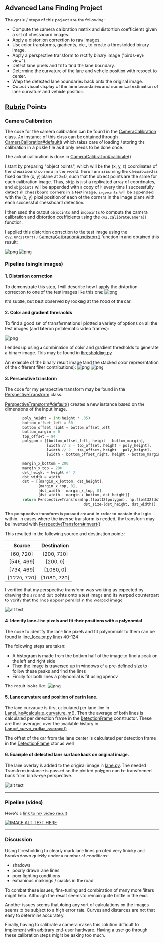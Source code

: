 ## Advanced Lane Finding Project

The goals / steps of this project are the following:

* Compute the camera calibration matrix and distortion coefficients given a set of chessboard images.
* Apply a distortion correction to raw images.
* Use color transforms, gradients, etc., to create a thresholded binary image.
* Apply a perspective transform to rectify binary image ("birds-eye view").
* Detect lane pixels and fit to find the lane boundary.
* Determine the curvature of the lane and vehicle position with respect to center.
* Warp the detected lane boundaries back onto the original image.
* Output visual display of the lane boundaries and numerical estimation of lane curvature and vehicle position.


## [Rubric](https://review.udacity.com/#!/rubrics/571/view) Points

### Camera Calibration

The code for the camera calibration can be found in the [CameraCalibration](camera_calibration.py) class. An instance of this class can be obtained through 
[CameraCalibration#default()](https://github.com/ivovandongen/CarND-Advanced-Lane-Lines/blob/master/camera_calibration.py#L60) which takes care of loading / storing
the calibration in a pickle file as it only needs to be done once.

The actual calibration is done in [CameraCalibration#calibrate()](https://github.com/ivovandongen/CarND-Advanced-Lane-Lines/blob/master/camera_calibration.py#15)

I start by preparing "object points", which will be the (x, y, z) coordinates of the chessboard corners in the world. Here I am assuming the chessboard is fixed on the (x, y) plane at z=0, 
such that the object points are the same for each calibration image.  Thus, `objp` is just a replicated array of coordinates, and `objpoints` will be appended with a copy of it every time I 
successfully detect all chessboard corners in a test image.  `imgpoints` will be appended with the (x, y) pixel position of each of the corners in the image plane with each successful chessboard detection.  

I then used the output `objpoints` and `imgpoints` to compute the camera calibration and distortion coefficients using the `cv2.calibrateCamera()` function.  

I applied this distortion correction to the test image using the `cv2.undistort()` [CameraCalibration#undistort()](https://github.com/ivovandongen/CarND-Advanced-Lane-Lines/blob/master/camera_calibration.py#48) function in and obtained this result:

![png](output_images/undistorted_calibration2.jpg)
![png](output_images/undistorted_calibration5.jpg)


### Pipeline (single images)

#### 1. Distortion correction

To demonstrate this step, I will describe how I apply the distortion correction to one of the test images like this one:
![png](output_images/undistorted_test1.jpg)

It's subtle, but best observed by looking at the hood of the car.

#### 2. Color and gradient thresholds

To find a good set of transformations I plotted a variety of options on all the test images (and lateron problematic video frames):

![png](output_images/threshold_test1.jpg)

I ended up using a combination of color and gradient thresholds to generate a binary image. This may be found in [thresholding.py](https://github.com/ivovandongen/CarND-Advanced-Lane-Lines/blob/master/thresholding.py#L88)

An example of the binary result image (and the stacked color representation of the different filter contributions):
![png](output_images/binary-test1.jpg)
![png](output_images/color-stacked-test1.jpg)


#### 3. Perspective transform

The code for my perspective transform may be found in the [PerspectiveTransform](transform.py) class.

[PerspectiveTransform#default()](https://github.com/ivovandongen/CarND-Advanced-Lane-Lines/blob/master/transform.py#L52) creates a new instance based on the
dimensions of the input image. 

```python
        poly_height = int(height * .35)
        bottom_offset_left = 60
        bottom_offset_right = bottom_offset_left
        bottom_margin = 0
        top_offset = 94
        polygon = [[bottom_offset_left, height - bottom_margin],
                   [width // 2 - top_offset, height - poly_height],
                   [width // 2 + top_offset, height - poly_height],
                   [width - bottom_offset_right, height - bottom_margin]]

        margin_x_bottom = 200
        margin_x_top = 200
        dst_height = height #* 3
        dst_width = width
        dst = [[margin_x_bottom, dst_height],
               [margin_x_top, 0],
               [dst_width - margin_x_top, 0],
               [dst_width - margin_x_bottom, dst_height]]
        return PerspectiveTransform(np.float32(polygon), np.float32(dst), src_size=(height, width),
                                    dst_size=(dst_height, dst_width))
```

The perspective transform is passed around in order to contain the logic within. In cases where the inverse transform is needed, the transform may be inverted with 
[PerspectiveTransform#invert()](https://github.com/ivovandongen/CarND-Advanced-Lane-Lines/blob/master/transform.py#L40)

This resulted in the following source and destination points:

| Source        | Destination   | 
|:-------------:|:-------------:| 
| [60, 720]     | [200, 720]    | 
| [546, 469]    | [200, 0]      |
| [734, 469]    | [1080, 0]     |
| [1220, 720]   | [1080, 720]   |

I verified that my perspective transform was working as expected by drawing the `src` and `dst` points onto a test image and its warped counterpart to verify that the lines appear parallel in the warped image.

![alt text](output_images/transform_straight_lines1.jpg)

#### 4. Identify lane-line pixels and fit their positions with a polynomial

The code to identify the lane line pixels and fit polynomials to them can be found in [line_locator.py lines 40-124](https://github.com/ivovandongen/CarND-Advanced-Lane-Lines/blob/master/line_locator.py#L40-L124)

The following steps are taken:
- A histogram is made from the bottom half of the image to find a peak on the left and right side
- Then the image is traversed up in windows of a pre-defined size to follow these peaks and find the lines
- Finally for both lines a polynomial is fit using opencv

The result looks like:
![png](output_images/lane_warped_test6.jpg)

#### 5. Lane curvature and position of car in lane.

The lane curvature is first calculated per lane line in [LaneLine#calculate_curvature_m()](https://github.com/ivovandongen/CarND-Advanced-Lane-Lines/blob/master/lane_line.py#L20).
Then the average of both lines is calculated per detection frame in the [DetectionFrame](https://github.com/ivovandongen/CarND-Advanced-Lane-Lines/blob/master/lane.py#L63) constructor.
These are then averaged over the available history in [Lane#_curve_radius_average()](https://github.com/ivovandongen/CarND-Advanced-Lane-Lines/blob/master/lane.py#L120)

The offset of the car from the lane center is calculated per detection frame in the [DetectionFrame](https://github.com/ivovandongen/CarND-Advanced-Lane-Lines/blob/master/lane.py#L65) ctor
as well

#### 6. Example of detected lane surface back on original image.

The lane overlay is added to the original image in [lane.py](https://github.com/ivovandongen/CarND-Advanced-Lane-Lines/blob/master/lane.py#L14). The needed Transform
instance is passed so the plotted polygon can be transformed back from birds-eye perspective.

![alt text](output_images/lane_straight_lines1.jpg)

---

### Pipeline (video)

Here's a [link to my video result](./output_videos/processed_project_video.mp4)

[![IMAGE ALT TEXT HERE](http://img.youtube.com/vi/rhZrqN7tD18/0.jpg)](http://www.youtube.com/watch?v=rhZrqN7tD18)

---

### Discussion

Using thresholding to clearly mark lane lines proofed very finicky and breaks down quickly under a number of conditions:
- shadows
- poorly drawn lane lines
- poor lighting conditions
- extranious markings / cracks in the road

To combat these issues, fine-tuning and combination of many more filters might help. Although the result seems to remain quite
brittle in the end.

Another issues seems that doing any sort of calculations on the images seems to be subject to a high error rate. Curves and distances are not
that easy to determine accurately.

Finally, having to calibrate a camera makes this solution difficult to implement with arbitrary end-user hardware. Having a user go through these calibration
steps might be asking too much. 
